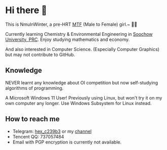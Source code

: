 # Hi there 👋

This is NmuInWinter, a pre-HRT [MTF](https://en.wikipedia.org/wiki/Trans_woman) (Male to Female) girl.~ 🏳️‍⚧️

Currently learning Chemistry & Environmental Engineering in [Soochow University, PRC](https://www.suda.edu.cn/). Enjoy studying mathematics and economy.

And also interested in Computer Science. (Especially Computer Graphics) but may not contribute to GitHub.

## Knowledge

NEVER learnt any knowledge about OI competition but now self-studying algorithms of programming.

A Microsoft Windows 11 User! Previously using Linux, but won't try it on my own computer any longer.
Use Windows Subsystem for Linux instead.

## How to reach me

- Telegram: [hex_c239b3](https://t.me/hex_c239b3) or my [channel](https://t.me/nmuTalk)
- Tencent QQ: 737057484
- Email with PGP encryption is currently not available.

<!--
**NmuInWinter/NmuInWinter** is a ✨ _special_ ✨ repository because its `README.md` (this file) appears on your GitHub profile.

Here are some ideas to get you started:

- 🔭 I’m currently working on ...
- 🌱 I’m currently learning ...
- 👯 I’m looking to collaborate on ...
- 🤔 I’m looking for help with ...
- 💬 Ask me about ...
- 📫 How to reach me: ...
- 😄 Pronouns: ...
- ⚡ Fun fact: ...
-->
